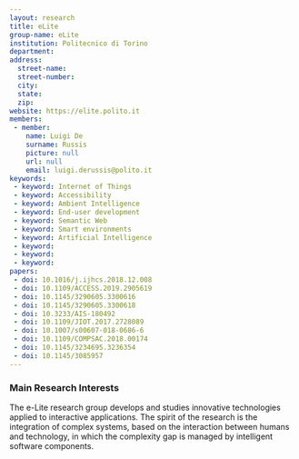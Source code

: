 ```yaml
---
layout: research
title: eLite
group-name: eLite
institution: Politecnico di Torino
department: 
address: 
  street-name: 
  street-number: 
  city: 
  state: 
  zip: 
website: https://elite.polito.it
members: 
 - member: 
    name: Luigi De
    surname: Russis
    picture: null
    url: null
    email: luigi.derussis@polito.it
keywords: 
 - keyword: Internet of Things
 - keyword: Accessibility
 - keyword: Ambient Intelligence
 - keyword: End-user development
 - keyword: Semantic Web
 - keyword: Smart environments
 - keyword: Artificial Intelligence
 - keyword: 
 - keyword: 
 - keyword: 
papers: 
 - doi: 10.1016/j.ijhcs.2018.12.008
 - doi: 10.1109/ACCESS.2019.2905619
 - doi: 10.1145/3290605.3300616
 - doi: 10.1145/3290605.3300618
 - doi: 10.3233/AIS-180492
 - doi: 10.1109/JIOT.2017.2728089
 - doi: 10.1007/s00607-018-0686-6
 - doi: 10.1109/COMPSAC.2018.00174
 - doi: 10.1145/3234695.3236354
 - doi: 10.1145/3085957
---
```



### Main Research Interests
The e-Lite research group develops and studies innovative technologies applied to interactive applications. The spirit of the research is the integration of complex systems, based on the interaction between humans and technology, in which the complexity gap is managed by intelligent software components.